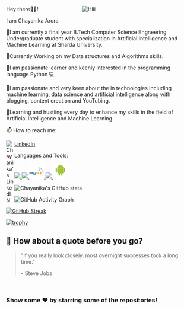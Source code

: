 Hey there🙋‍♀!                      <img align= "right" src="https://i.pinimg.com/originals/cd/e8/c1/cde8c1a1b135687226eeb2585939c72a.gif" width="300px" alt="Hiii" /> 

I am Chayanika Arora

🚩I am currently a final year B.Tech Computer Science Engneering Undergraduate student with specialization in Artificial Intelligence and Machine Learning at Sharda University.

🚩Currently Working on my Data structures and Algorithms skills. 

🚩I am passionate learner and keenly interested in the programming language Python 💻

🚩I am passionate and very keen about the in technologies including machine learning, data science and artificial intelligence along with blogging, content creation and YouTubing. 

🚩Learning and hustling every day to enhance my skills in the field of Artificial Intelligence and Machine Learning. 


📫 How to reach me:

<a href="https://www.linkedin.com/in/chayanika7974b01b5/">
  <img align="left" alt="Chayanika's LinkedIN" width="22px" src="https://raw.githubusercontent.com/peterthehan/peterthehan/master/assets/linkedin.svg" /> LinkedIn  </a>

  
  
Languages and Tools:  

<a href="https://www.cplusplus.com" target="_blank"> <img src="https://img.icons8.com/color/48/000000/c-plus-plus-logo.png"/> </a>
<a href="https://www.python.org" target="_blank"> <img src="https://img.icons8.com/color/48/000000/python.png"/> </a> 
<a href="https://www.mysql.com/" target="_blank"> <img src="https://raw.githubusercontent.com/devicons/devicon/master/icons/mysql/mysql-original-wordmark.svg" alt="mysql" width="40" height="40"/> </a> 
<a href="https://www.java.com" target="_blank"> <img src="https://img.icons8.com/color/48/000000/java-coffee-cup-logo.png"/> </a>
<a href="https://developer.android.com" target="_blank"> <img src="https://raw.githubusercontent.com/devicons/devicon/master/icons/android/android-original-wordmark.svg" alt="android" width="40" height="40"/> </a>


![Chayanika's GitHub stats](https://github-readme-stats.vercel.app/api?username=chayanika840&theme=dark&show_icons=true)    

![GitHub Activity Graph](https://activity-graph.herokuapp.com/graph?username=chayanika840)  

[![GitHub Streak](https://github-readme-streak-stats.herokuapp.com/?user=chayanika840&theme=dark)](https://git.io/streak-stats)

[![trophy](https://github-profile-trophy.vercel.app/?username=chayanika840)](https://github.com/ryo-ma/github-profile-trophy)

## 📣 How about a quote before you go?

> "If you really look closely, most overnight successes took a long time."<p>- Steve Jobs

<br>


### Show some ❤️ by starring some of the repositories!
